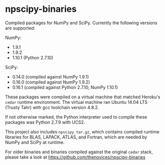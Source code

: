 npscipy-binaries
================

Compiled packages for NumPy and SciPy. Currently the following versions are
supported:

NumPy:
  * 1.9.1
  * 1.9.2
  * 1.10.1 (Python 2.7.10)

SciPy:
  * 0.14.0 (compiled against NumPy 1.9.1)
  * 0.16.0 (compiled against NumPy 1.9.2)
  * 0.16.1 (compiled against Python 2.7.10, NumPy 1.10.1)

These packages were compiled on a virtual machine that matched Heroku's
`cedar`
runtime environment. The virtual machine ran Ubuntu 14.04 LTS (Trusty Tahr)
with gcc toolchain version 4.8.2.

If not otherwise marked, the Python interpreter used to compile these packages was Python 2.7.9 with
UCS2.

This project also includes `npscipy.tar.gz`, which contains compiled runtime
libraries for BLAS, LAPACK, ATLAS, and Fortran, which are needed by NumPy and
SciPy at runtime.

For older binaries and binaries compiled against the original `cedar` stack,
please take a look at
https://github.com/thenovices/npscipy-binaries
